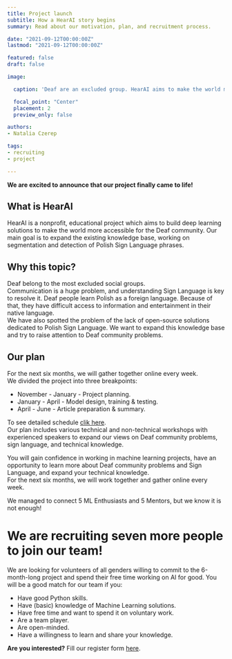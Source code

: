 ```yaml
---
title: Project launch
subtitle: How a HearAI story begins
summary: Read about our motivation, plan, and recruitment process.

date: "2021-09-12T00:00:00Z"
lastmod: "2021-09-12T00:00:00Z"

featured: false
draft: false

image:

  caption: 'Deaf are an excluded group. HearAI aims to make the world more accessible for the Deaf community.'

  focal_point: "Center"
  placement: 2
  preview_only: false

authors:
- Natalia Czerep

tags:
- recruiting
- project

---
```




**We are excited to announce that our project finally came to life!**

## What is HearAI
HearAI is a nonprofit, educational project which aims to build deep learning solutions to make the world more accessible for the Deaf community.
Our main goal is to expand the existing knowledge base, working on segmentation and detection of Polish Sign Language phrases.


## Why this topic?
Deaf belong to the most excluded social groups.\
Communication is a huge problem, and understanding Sign Language is key to resolve it.
Deaf people learn Polish as a foreign language. Because of that, they have difficult access to information and entertainment in their native language.\
We have also spotted the problem of the lack of open-source solutions dedicated to Polish Sign Language.
We want to expand this knowledge base and try to raise attention to Deaf community problems.

## Our plan
For the next six months, we will gather together online every week.\
We divided the project into three breakpoints:
* November - January - Project planning.
* January - April - Model design, training & testing.
* April - June  - Article preparation & summary.

To see detailed schedule [clik here](https://www.hearai.pl/about/).\
Our plan includes various technical and non-technical workshops with experienced speakers to expand our views on Deaf community problems, sign language, and technical knowledge. 	 

You will gain confidence in working in machine learning projects, have an opportunity to learn more about Deaf community problems and Sign Language, and expand your technical knowledge.\
For the next six months, we will work together and gather online every week. 	 

 

We managed to connect 5 ML Enthusiasts and 5 Mentors, but we know it is not enough!





# We are recruiting seven more people to join our team!
We are looking for volunteers of all genders willing to commit to the 6-month-long project and spend their free time working on AI for good.
You will be a good match for our team if you:
* Have good Python skills.
* Have (basic) knowledge of Machine Learning solutions.
* Have free time and want to spend it on voluntary work.
* Are a team player.
* Are open-minded.
* Have a willingness to learn and share your knowledge.

**Are you interested?**
Fill our register form [here](https://forms.gle/bN5S1dhFS2Zf57U77).
